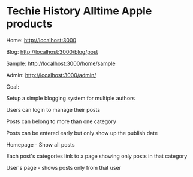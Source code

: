 Techie History Alltime Apple products
=====================================
Home: [http://localhost:3000](http://localhost:3000)

Blog: [http://localhost:3000/blog/post](http://localhost:3000/blog/post)

Sample: [http://localhost:3000/home/sample](http://localhost:3000/home/sample)

Admin: [http://localhost:3000/admin/](http://localhost:3000/admin/)


Goal:

Setup a simple blogging system for multiple authors

Users can login to manage their posts

Posts can belong to more than one category

Posts can be entered early but only show up the publish date

Homepage - Show all posts

Each post's categories link to a page showing only posts in that category

User's page - shows posts only from that user

